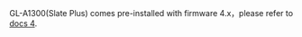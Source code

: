 GL-A1300(Slate Plus) comes pre-installed with firmware 4.x，please refer to [docs 4](https://docs.gl-inet.com/router/en/4/user_guide/gl-a1300/first_time_setup/).